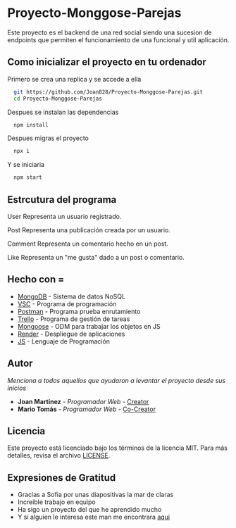 # Proyecto-Monggose-Parejas

Este proyecto es el backend de una red social siendo una sucesion de endpoints que permiten el funcionamiento de una funcional y util aplicación.

## Como inicializar el proyecto en tu ordenador


Primero se crea una replica y se accede a ella

```bash
  git https://github.com/Joan828/Proyecto-Monggose-Parejas.git
  cd Proyecto-Monggose-Parejas

```



Despues se instalan las dependencias

```bash
  npm install

```

Despues migras el proyecto
```bash
  npx i

```
Y se iniciaria 
```bash
  npm start
```

## Estrcutura del programa

User
Representa un usuario registrado.

Post
Representa una publicación creada por un usuario.

Comment
Representa un comentario hecho en un post.

Like
Representa un "me gusta" dado a un post o comentario.

## Hecho con =

* [MongoDB](https://www.mongodb.com/es) - Sistema de datos NoSQL
* [VSC](https://code.visualstudio.com/) - Programa de programación
* [Postman](https://www.postman.com/) - Programa prueba enrutamiento
* [Trello](https://trello.com/b/CDQpcl2b/vida) - Programa de gestión de tareas
* [Mongoose](https://mongoosejs.com/) - ODM para trabajar los objetos en JS
* [Render](https://render.com/docs/deploys) - Despliegue de aplicaciones
* [JS](https://developer.mozilla.org/es/docs/Web/JavaScript) - Lenguaje de Programación

## Autor

_Menciona a todos aquellos que ayudaron a levantar el proyecto desde sus inicios_

* **Joan Martinez** - *Programador Web* - [Creator](https://github.com/Joan828) 
* **Mario Tomás** - *Programador Web* - [Co-Creator](https://github.com/mariodaw) 

## Licencia 

Este proyecto está licenciado bajo los términos de la licencia MIT. Para más detalles, revisa el archivo [LICENSE](https://es.wikipedia.org/wiki/Licencia_MIT).


## Expresiones de Gratitud 

* Gracias a Sofia por unas diapositivas la mar de claras
* Increible trabajo en equipo
* Ha sigo un proyecto del que he aprendido mucho
* Y si alguien le interesa este man me encontrara [aqui](https://es.wikipedia.org/wiki/Licencia_MIT)